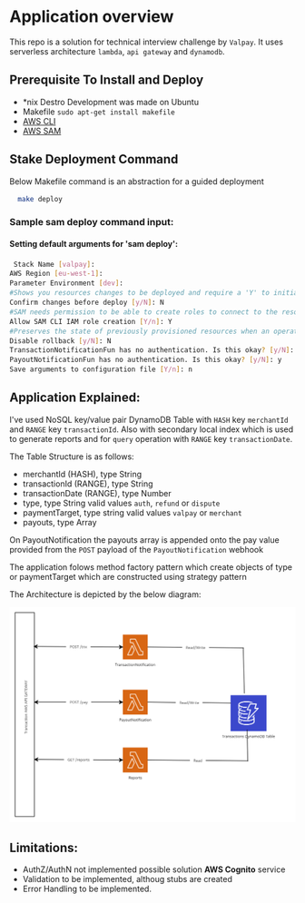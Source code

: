 # Application overview

This repo is a solution for technical interview challenge by `Valpay`. It uses serverless architecture `lambda`, `api gateway` and `dynamodb`.

## Prerequisite To Install and Deploy

- *nix Destro Development was made on Ubuntu
- Makefile `sudo apt-get install makefile`
- [AWS CLI](https://docs.aws.amazon.com/cli/latest/userguide/getting-started-install.html)
- [AWS SAM](https://docs.aws.amazon.com/serverless-application-model/latest/developerguide/install-sam-cli.html)


## Stake Deployment Command

Below Makefile command is an abstraction for a guided deployment

```bash
  make deploy
```

### **Sample sam deploy command input:**

#### Setting default arguments for 'sam deploy':
```bash
 Stack Name [valpay]:
AWS Region [eu-west-1]:
Parameter Environment [dev]:
#Shows you resources changes to be deployed and require a 'Y' to initiate deploy
Confirm changes before deploy [y/N]: N
#SAM needs permission to be able to create roles to connect to the resources in your template
Allow SAM CLI IAM role creation [Y/n]: Y
#Preserves the state of previously provisioned resources when an operation fails
Disable rollback [y/N]: N
TransactionNotificationFun has no authentication. Is this okay? [y/N]: y
PayoutNotificationFun has no authentication. Is this okay? [y/N]: y
Save arguments to configuration file [Y/n]: n
```

## Application Explained:

I've used NoSQL key/value pair DynamoDB Table with `HASH` key `merchantId` and `RANGE` key `transactionId`. Also with secondary local index which is used to generate reports and for `query` operation with `RANGE` key `transactionDate`.

The Table Structure is as follows:

- merchantId (HASH), type String
- transactionId (RANGE), type String
- transactionDate (RANGE), type Number
- type, type String valid values `auth`, `refund` or `dispute`
- paymentTarget, type string valid values `valpay` or `merchant`
- payouts, type Array

On PayoutNotification the payouts array is appended onto the pay value provided from the `POST` payload of the `PayoutNotification` webhook

The application folows method factory pattern which create objects of type or paymentTarget which are constructed using strategy pattern

The Architecture is depicted by the below diagram:

![Serverless Architecture](./docs-assets/valpay.jpg)

## Limitations:

- AuthZ/AuthN not implemented possible solution **AWS Cognito** service
- Validation to be implemented, althoug stubs are created
- Error Handling to be implemented.
